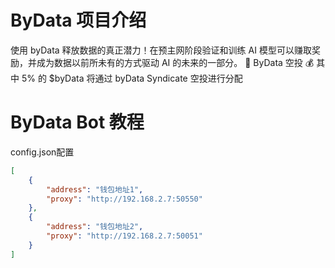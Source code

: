 # ByData 项目介绍
使用 byData 释放数据的真正潜力！在预主网阶段验证和训练 AI 模型可以赚取奖励，并成为数据以前所未有的方式驱动 AI 的未来的一部分。
🚀 ByData 空投
💰 其中 5% 的 $byData 将通过 byData Syndicate 空投进行分配

# ByData Bot 教程

config.json配置
```json
[
    {
        "address": "钱包地址1",
        "proxy": "http://192.168.2.7:50550"
    },
    {
        "address": "钱包地址2",
        "proxy": "http://192.168.2.7:50051"
    }
]
```
